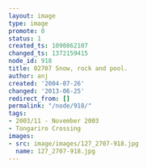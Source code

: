 ```yaml
---
layout: image
type: image
promote: 0
status: 1
created_ts: 1090862107
changed_ts: 1372159415
node_id: 918
title: 02707 Snow, rock and pool.
author: anj
created: '2004-07-26'
changed: '2013-06-25'
redirect_from: []
permalink: "/node/918/"
tags:
- 2003/11 - November 2003
- Tongariro Crossing
images:
- src: image/images/127_2707-918.jpg
  name: 127_2707-918.jpg
---
```


